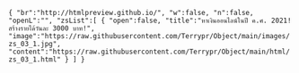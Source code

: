`{
    "br":"http://htmlpreview.github.io/",
    "w":false,
    "n":false,
    "openL":"",
    "zsList":[
        {
            "open":false,
            "title":"หาเงินออนไลน์ในปี ค.ศ. 2021! สร้างรายได้วันละ 3000 บาท!",
            "image":"https://raw.githubusercontent.com/Terrypr/Object/main/images/zs_03_1.jpg",
            "content":"https://raw.githubusercontent.com/Terrypr/Object/main/html/zs_03_1.html"
        }
    ]
}`
